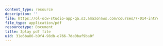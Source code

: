 ```yaml
---
content_type: resource
description: ''
file: https://ol-ocw-studio-app-qa.s3.amazonaws.com/courses/7-014-introductory-biology-spring-2005/31e6ba86b9f498dbe7667da0baf9ba0f_Y8eEMYqkwz0.pdf
file_type: application/pdf
resourcetype: Document
title: 3play pdf file
uid: 31e6ba86-b9f4-98db-e766-7da0baf9ba0f
---
```

